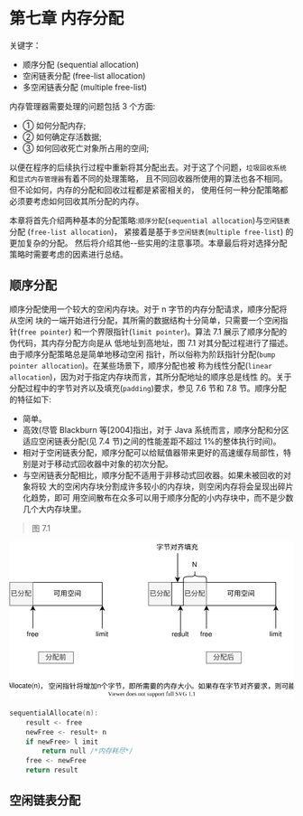 # 第七章 内存分配

关键字：

- 顺序分配 (sequential allocation)
- 空闲链表分配 (free-list allocation)
- 多空闲链表分配 (multiple free-list)

内存管理器需要处理的问题包括 3 个方面:

- ① 如何分配内存;
- ② 如何确定存活数据;
- ③ 如何回收死亡对象所占用的空间;

以便在程序的后续执行过程中重新将其分配出去。对于这了个问题，`垃圾回收系统`和`显式内存管理器`有着不同的处理策略，
且不同回收器所使用的算法也各不相同。但不论如何，内存的分配和回收过程都是紧密相关的，
使用任何一种分配策略都必须要考虑如何回收其所分配的内存。

本章将首先介绍两种基本的分配策略:`顺序分配`(`sequential allocation`)与`空闲链表`分配
(`free-list allocation`)， 紧接着是基于`多空闲链表`(`multiple free-list`) 的更加复杂的分配。
然后将介绍其他--些实用的注意事项。本章最后将对选择分配策略时需要考虑的因素进行总结。

## 顺序分配

顺序分配使用一个较大的空闲内存块。对于 n 字节的内存分配请求，顺序分配将从空闲
块的一端开始进行分配，其所需的数据结构十分简单，只需要一个空闲指针(`free pointer`)
和一个界限指针(`limit pointer`)。算法 7.1 展示了顺序分配的伪代码，其内存分配方向是从
低地址到高地址，图 7.1 对其分配过程进行了描述。由于顺序分配策略总是简单地移动空闲
指针，所以俗称为阶跃指针分配(`bump pointer allocation`)。在某些场景下，顺序分配也被
称为线性分配(`linear allocation`)，因为对于指定内存块而言，其所分配地址的顺序总是线性
的。关于分配过程中的字节对齐以及填充(`padding`)要求，参见 7.6 节和 7.8 节。顺序分配
的特征如下:

- 简单。
- 高效(尽管 Blackburn 等[2004]指出，对于 Java 系统而言，顺序分配和分区适应空闲链表分配(见 7.4 节)之间的性能差距不超过 1%的整体执行时间)。
- 相对于空闲链表分配，顺序分配可以给赋值器带来更好的高速缓存局部性，特别是对于移动式回收器中对象的初次分配。
- 与空闲链表分配相比，顺序分配不适用于非移动式回收器。如果未被回收的对象将较
  大的空闲内存块分割成许多较小的内存块，则空闲内存将会呈现出碎片化趋势，即可
  用空间散布在众多可以用于顺序分配的小内存块中，而不是少数几个大内存块里。

> 图 7.1

![chapter-07-1.drawio.svg](./images/chapter-07-1.drawio.svg)

```c
sequentialAllocate(n):
    result <- free
    newFree <- result+ n
    if newFree> l imit
        return null /*内存耗尽*/
    free <- newFree
    return result
```

## 空闲链表分配

